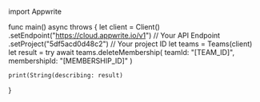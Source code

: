 import Appwrite

func main() async throws {
    let client = Client()
      .setEndpoint("https://cloud.appwrite.io/v1") // Your API Endpoint
      .setProject("5df5acd0d48c2") // Your project ID
    let teams = Teams(client)
    let result = try await teams.deleteMembership(
        teamId: "[TEAM_ID]",
        membershipId: "[MEMBERSHIP_ID]"
    )

    print(String(describing: result)
}
